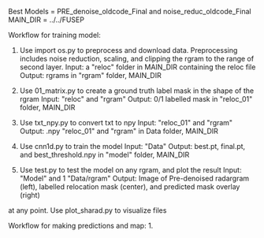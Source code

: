 Best Models = PRE_denoise_oldcode_Final and noise_reduc_oldcode_Final
MAIN_DIR = ../../FUSEP

Workflow for training model:
  1. Use import os.py to preprocess and download data. Preprocessing includes noise reduction, scaling, and clipping the rgram to the range of second layer.
     Input: a "reloc" folder in MAIN_DIR containing the reloc file
     Output: rgrams in "rgram" folder, MAIN_DIR
     
  2. Use 01_matrix.py to create a ground truth label mask in the shape of the rgram
     Input: "reloc" and "rgram"
     Output: 0/1 labelled mask in "reloc_01" folder, MAIN_DIR
     
  3. Use txt_npy.py to convert txt to npy
     Input: "reloc_01" and "rgram"
     Output: .npy "reloc_01" and "rgram" in Data folder, MAIN_DIR
     
  4. Use cnn1d.py to train the model
     Input: "Data"
     Output: best.pt, final.pt, and best_threshold.npy in "model" folder, MAIN_DIR

  5. Use test.py to test the model on any rgram, and plot the result
     Input: "Model" and 1 "Data/rgram"
     Output: Image of Pre-denoised radargram (left), labelled relocation mask (center), and predicted mask overlay (right)

  at any point. Use plot_sharad.py to visualize files

Workflow for making predictions and map:
  1. 
  
